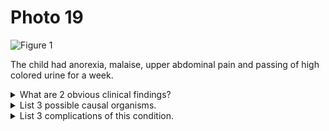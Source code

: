# Photo 19

![Figure 1](/pediatrics/photo/19a.png)

The child had anorexia, malaise, upper abdominal pain and passing of high colored urine for a week.

<details>
<summary>What are 2 obvious clinical findings?</summary>

1. Abdominal distension
1. Yellow coloration of skin and sclera

</details>

<details>
<summary>List 3 possible causal organisms.</summary>

1. _Hepatitis B Virus (HBV)_
1. _Cytomegalovirus (CMV)_
1. _Herpes Simplex Virus (HSV)_
1. _Epstein-Barr Virus (EBV)_

</details>

<details>
<summary>List 3 complications of this condition.</summary>

HBV

1. Acute hepatic failure
1. Renal failure
1. Cirrhosis of liver
1. Chronic hepatitis
1. Hepatocellular carcinoma

</details>
